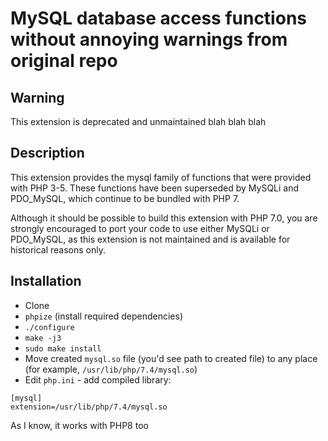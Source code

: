 # MySQL database access functions without annoying warnings from original repo

## Warning

This extension is deprecated and unmaintained blah blah blah

## Description

This extension provides the mysql family of functions that were provided with
PHP 3-5. These functions have been superseded by MySQLi and PDO_MySQL, which
continue to be bundled with PHP 7.

Although it should be possible to build this extension with PHP 7.0, you are
strongly encouraged to port your code to use either MySQLi or PDO_MySQL, as
this extension is not maintained and is available for historical reasons only.

## Installation
- Clone
- `phpize` (install required dependencies)
- `./configure`
- `make -j3`
- `sudo make install`
- Move created `mysql.so` file (you'd see path to created file) to any place (for example, `/usr/lib/php/7.4/mysql.so`)
- Edit `php.ini` - add compiled library:
```
[mysql]
extension=/usr/lib/php/7.4/mysql.so
```

As I know, it works with PHP8 too
